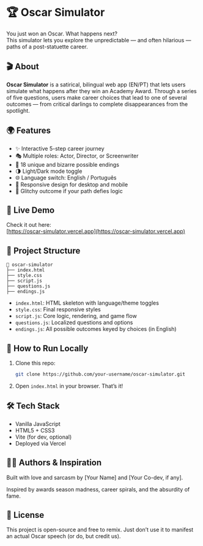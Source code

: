 
# 🏆 Oscar Simulator

You just won an Oscar. What happens next?  
This simulator lets you explore the unpredictable — and often hilarious — paths of a post-statuette career.  

## 🎬 About

**Oscar Simulator** is a satirical, bilingual web app (EN/PT) that lets users simulate what happens after they win an Academy Award. Through a series of five questions, users make career choices that lead to one of several outcomes — from critical darlings to complete disappearances from the spotlight.

## 🌍 Features

- ✨ Interactive 5-step career journey  
- 🎭 Multiple roles: Actor, Director, or Screenwriter  
- 🔀 18 unique and bizarre possible endings  
- 🌗 Light/Dark mode toggle  
- 🌐 Language switch: English / Português  
- 🎯 Responsive design for desktop and mobile  
- 🧠 Glitchy outcome if your path defies logic

## 🚀 Live Demo

Check it out here:  
[https://oscar-simulator.vercel.app](https://oscar-simulator.vercel.app)

## 📁 Project Structure

```
📁 oscar-simulator
├── index.html
├── style.css
├── script.js
├── questions.js
├── endings.js
```

- `index.html`: HTML skeleton with language/theme toggles  
- `style.css`: Final responsive styles  
- `script.js`: Core logic, rendering, and game flow  
- `questions.js`: Localized questions and options  
- `endings.js`: All possible outcomes keyed by choices (in English)

## 🧪 How to Run Locally

1. Clone this repo:
   ```bash
   git clone https://github.com/your-username/oscar-simulator.git
   ```

2. Open `index.html` in your browser. That’s it!

## 🛠 Tech Stack

- Vanilla JavaScript  
- HTML5 + CSS3  
- Vite (for dev, optional)  
- Deployed via Vercel

## 🧙‍♂️ Authors & Inspiration

Built with love and sarcasm by [Your Name] and [Your Co-dev, if any].

Inspired by awards season madness, career spirals, and the absurdity of fame.

## 📜 License

This project is open-source and free to remix. Just don’t use it to manifest an actual Oscar speech (or do, but credit us).
